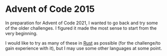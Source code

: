 # Advent of Code 2015

In preparation for Advent of Code 2021, I wanted to go back and try some of the
older challenges. I figured it made the most sense to start from the very
beginning.

I would like to try as many of these in [Rust](https://www.rust-lang.org/) as
possible (for the challenge/to gain experience with it), but I may use some
other languages at some point.